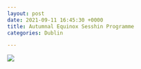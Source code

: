 ```yaml
---
layout: post
date: 2021-09-11 16:45:30 +0000
title: Autumnal Equinox Sesshin Programme
categories: Dublin

---
```

![](https://zenireland.s3.eu-west-1.amazonaws.com/AUTUMNALequinox_sesshin.jpg)